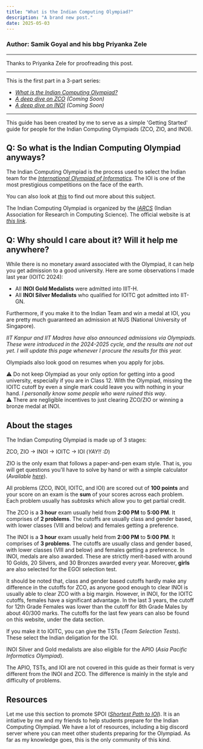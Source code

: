 ```yaml
---
title: "What is the Indian Computing Olympiad?"
description: "A brand new post."
date: 2025-05-03
---
```

### Author: Samik Goyal and his bbg Priyanka Zele

---

Thanks to Priyanka Zele for proofreading this post.

---

This is the first part in a 3-part series:

- _[What is the Indian Computing Olympiad?](/posts/ico-starter/)_
- _[A deep dive on ZCO]() (Coming Soon)_
- _[A deep dive on INOI]() (Coming Soon)_

---

This guide has been created by me to serve as a simple 'Getting Started' guide for people for the Indian Computing Olympiads (ZCO, ZIO, and INOI).

## Q: So what is the Indian Computing Olympiad anyways?

The Indian Computing Olympiad is the process used to select the Indian team for the _[International Olympiad of Informatics](https://ioinformatics.org/)_. The IOI is one of the most prestigious competitions on the face of the earth.

You can also look at _[this](https://usaco.guide/general/intro-cp)_ to find out more about this subject.

The Indian Computing Olympiad is organized by the _[IARCS](https://www.iarcs.org.in/)_ (Indian Association for Research in Computing Science). The official website is at _[this link](https://www.iarcs.org.in/inoi/)_.

## Q: Why should I care about it? Will it help me anywhere?

While there is no monetary award associated with the Olympiad, it can help you get admission to a good university. Here are some observations I made last year (IOITC 2024):

- All **INOI Gold Medalists** were admitted into IIIT-H.
- All **INOI Silver Medalists** who qualified for IOITC got admitted into IIT-GN.

Furthermore, if you make it to the Indian Team and win a medal at IOI, you are pretty much guaranteed an admission at NUS (National University of Singapore).

_IIT Kanpur and IIT Madras have also announced admissions via Olympiads. These were introduced in the 2024-2025 cycle, and the results are not out yet. I will update this page whenever I procure the results for this year._

Olympiads also look good on resumes when you apply for jobs.

<div class="block danger">
⚠ Do not keep Olympiad as your only option for getting into a good university, especially if you are in Class 12. With the Olympiad, missing the IOITC cutoff by even a single mark could leave you with nothing in your hand. <i>I personally know some people who were ruined this way</i>.
</div>

<div class="block danger">
⚠ There are negligible incentives to just clearing ZCO/ZIO or winning a bronze medal at INOI.
</div>

## About the stages

The Indian Computing Olympiad is made up of 3 stages:

ZCO, ZIO → INOI → IOITC → IOI (*YAY!! :D*)

<div class="block warning">
ZIO is the only exam that follows a paper-and-pen exam style. That is, you will get questions you'll have to solve by hand or with a simple calculator (<i>Available <a href="https://www.tcsion.com/OnlineAssessment/ScientificCalculator/Calculator.html">here</a></i>).
</div>

All problems (ZCO, INOI, IOITC, and IOI) are scored out of **100 points** and your score on an exam is the **sum** of your scores across each problem. Each problem usually has _subtasks_ which allow you to get partial credit.

The ZCO is a **3 hour** exam usually held from **2:00 PM** to **5:00 PM**. It comprises of **2 problems**. The cutoffs are usually class and gender based, with lower classes (VIII and below) and females getting a preference.

The INOI is a **3 hour** exam usually held from **2:00 PM** to **5:00 PM**. It comprises of **3 problems**. The cutoffs are usually class and gender based, with lower classes (VIII and below) and females getting a preference. In INOI, medals are also awarded. These are strictly merit-based with around 10 Golds, 20 Silvers, and 30 Bronzes awarded every year. Moreover, **girls** are also selected for the EGOI selection test.

It should be noted that, class and gender based cutoffs hardly make any difference in the cutoffs for ZCO, as anyone good enough to clear INOI is usually able to clear ZCO with a big margin. However, in INOI, for the IOITC cutoffs, females have a significant advantage. In the last 3 years, the cutoff for 12th Grade Females was lower than the cutoff for 8th Grade Males by about 40/300 marks. The cutoffs for the last few years can also be found on this website, under the data section.

If you make it to IOITC, you can give the TSTs (_Team Selection Tests_). These select the Indian deligation for the IOI.

INOI Silver and Gold medalists are also eligible for the APIO (_Asia Pacific Informatics Olympiad_).

<div class="block warning">
    The APIO, TSTs, and IOI are not covered in this guide as their format is very different from the INOI and ZCO. The difference is mainly in the style and difficulty of problems.
</div>

## Resources

Let me use this section to promote SPOI ([_Shortest Path to IOI_](https://spoi.org.in)). It is an intiative by me and my friends to help students prepare for the Indian Computing Olympiad. We have a lot of resources, including a big discord server where you can meet other students preparing for the Olympiad. As far as my knowledge goes, this is the only community of this kind.